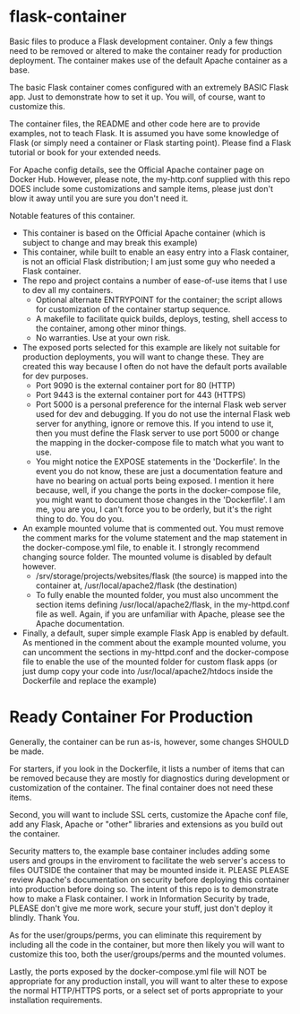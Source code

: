 # flask-container
Basic files to produce a Flask development container. Only a few things need to be removed or altered to make the container ready for production deployment. The container makes use of the default Apache container as a base.

The basic Flask container comes configured with an extremely BASIC Flask app. Just to demonstrate how to set it up. You will, of course, want to customize this.

The container files, the README and other code here are to provide examples, not to teach Flask. It is assumed you have some knowledge of Flask (or simply need a container or Flask starting point). Please find a Flask tutorial or book for your extended needs.

For Apache config details, see the Official Apache container page on Docker Hub. However, please note, the my-http.conf supplied with this repo DOES include some customizations and sample items, please just don't blow it away until you are sure you don't need it.

Notable features of this container.
- This container is based on the Official Apache container (which is subject to change and may break this example)
- This container, while built to enable an easy entry into a Flask container, is not an official Flask distribution; I am just some guy who needed a Flask container.
- The repo and project contains a number of ease-of-use items that I use to dev all my containers.
  - Optional alternate ENTRYPOINT for the container; the script allows for customization of the container startup sequence.
  - A makefile to facilitate quick builds, deploys, testing, shell access to the container, among other minor things.
  - No warranties. Use at your own risk.
- The exposed ports selected for this example are likely not suitable for production deployments, you will want to change these. They are created this way because I often do not have the default ports available for dev purposes.
  - Port 9090 is the external container port for 80 (HTTP)
  - Port 9443 is the external container port for 443 (HTTPS)
  - Port 5000 is a personal preference for the internal Flask web server used for dev and debugging. If you do not use the internal Flask web server for anything, ignore or remove this. If you intend to use it, then you must define the Flask server to use port 5000 or change the mapping in the docker-compose file to match what you want to use.
  - You might notice the EXPOSE statements in the 'Dockerfile'. In the event you do not know, these are just a documentation feature and have no bearing on actual ports being exposed. I mention it here because, well, if you change the ports in the docker-compose file, you might want to document those changes in the 'Dockerfile'. I am me, you are you, I can't force you to be orderly, but it's the right thing to do. You do you.
- An example mounted volume that is commented out. You must remove the comment marks for the volume statement and the map statement in the docker-compose.yml file, to enable it. I strongly recommend changing source folder. The mounted volume is disabled by default however.
  - /srv/storage/projects/websites/flask (the source) is mapped into the container at, /usr/local/apache2/flask (the destination)
  - To fully enable the mounted folder, you must also uncomment the section items defining /usr/local/apache2/flask, in the my-httpd.conf file as well. Again, if you are unfamiliar with Apache, please see the Apache documentation.
- Finally, a default, super simple example Flask App is enabled by default. As mentioned in the comment about the example mounted volume, you can uncomment the sections in my-httpd.conf and the docker-compose file to enable the use of the mounted folder for custom flask apps (or just dump copy your code into /usr/local/apache2/htdocs inside the Dockerfile and replace the example)

Ready Container For Production
==============================
Generally, the container can be run as-is, however, some changes SHOULD be made.

For starters, if you look in the Dockerfile, it lists a number of items that can be removed because they are mostly for diagnostics during development or customization of the container. The final container does not need these items.

Second, you will want to include SSL certs, customize the Apache conf file, add any Flask, Apache or "other" libraries and extensions as you build out the container.

Security matters to, the example base container includes adding some users and groups in the enviroment to facilitate the web server's access to files OUTSIDE the container that may be mounted inside it. PLEASE PLEASE review Apache's documentation on security before deploying this container into production before doing so. The intent of this repo is to demonstrate how to make a Flask container. I work in Information Security by trade, PLEASE don't give me more work, secure your stuff, just don't deploy it blindly. Thank You.

As for the user/groups/perms, you can eliminate this requirement by including all the code in the container, but more then likely you will want to customize this too, both the user/groups/perms and the mounted volumes.

Lastly, the ports exposed by the docker-compose.yml file will NOT be appropriate for any production install, you will want to alter these to expose the normal HTTP/HTTPS ports, or a select set of ports appropriate to your installation requirements.
